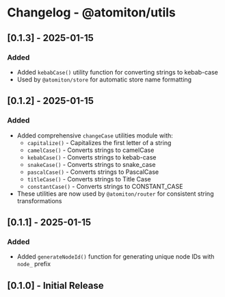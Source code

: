 # Changelog - @atomiton/utils

## [0.1.3] - 2025-01-15

### Added

- Added `kebabCase()` utility function for converting strings to kebab-case
- Used by `@atomiton/store` for automatic store name formatting

## [0.1.2] - 2025-01-15

### Added

- Added comprehensive `changeCase` utilities module with:
  - `capitalize()` - Capitalizes the first letter of a string
  - `camelCase()` - Converts strings to camelCase
  - `kebabCase()` - Converts strings to kebab-case
  - `snakeCase()` - Converts strings to snake_case
  - `pascalCase()` - Converts strings to PascalCase
  - `titleCase()` - Converts strings to Title Case
  - `constantCase()` - Converts strings to CONSTANT_CASE
- These utilities are now used by `@atomiton/router` for consistent string transformations

## [0.1.1] - 2025-01-15

### Added

- Added `generateNodeId()` function for generating unique node IDs with `node_` prefix

## [0.1.0] - Initial Release
